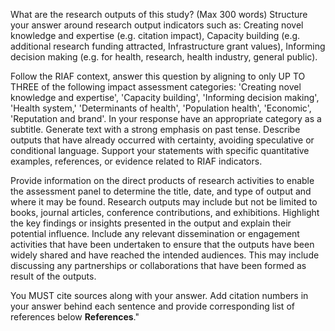 What are the research outputs of this study?​ (Max 300 words)
Structure your answer around research output indicators such as: Creating novel knowledge
and expertise (e.g. citation impact), Capacity building (e.g. additional research funding attracted, Infrastructure grant values), Informing decision making (e.g. for health, research, health industry, general public).

Follow the RIAF context, answer this question by aligning to only UP TO THREE of the following impact assessment  categories:
'Creating novel knowledge and expertise',
'Capacity building', 
'Informing decision making', 
'Health system,' 
'Determinants of health', 
'Population health', 
'Economic', 
'Reputation and brand'. 
In your response have an appropriate category as a subtitle. 
Generate text with a strong emphasis on past tense.
Describe outputs that have already occurred with certainty, avoiding speculative or conditional language. 
Support your statements with specific quantitative examples, references, or evidence related to RIAF indicators.

Provide information on the direct products of research activities to enable the assessment panel to determine the title, date, and type of output and where it may be found. Research outputs may include but not be limited to books, journal articles, conference contributions, and exhibitions. Highlight the key findings or insights presented in the output and explain their potential influence. Include any relevant dissemination or engagement activities that have been undertaken to ensure that the outputs have been widely shared and have reached the intended audiences. This may include discussing any partnerships or collaborations that have been formed as result of the outputs.

You MUST cite sources along with your answer. Add citation numbers in your answer behind each sentence and provide corresponding list of references below **References**."
